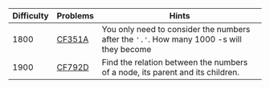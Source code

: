 | Difficulty | Problems | Hints |
| -------- | -------- | -------- |
| 1800 | [CF351A](https://codeforces.com/problemset/problem/351/A) | You only need to consider the numbers after the `'.'`. How many $1000$ -s will they become |
| 1900 | [CF792D](https://codeforces.com/problemset/problem/792/D) | Find the relation between the numbers of a node, its parent and its children. |